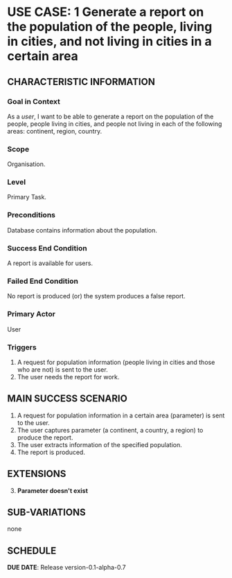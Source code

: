 # USE CASE: 1 Generate a report on the population of the people, living in cities, and not living in cities in a certain area

## CHARACTERISTIC INFORMATION

### Goal in Context

As a *user*, I want to be able to generate a report on the population of the people, people living in cities, and people not living in each of the following areas: continent, region, country.

### Scope

Organisation.

### Level

Primary Task.

### Preconditions

Database contains information about the population.

### Success End Condition

A report is available for users.

### Failed End Condition

No report is produced (or) the system produces a false report.

### Primary Actor

User

### Triggers

1. A request for population information (people living in cities and those who are not) is sent to the user.
2. The user needs the report for work.

## MAIN SUCCESS SCENARIO

1. A request for population information in a certain area (parameter) is sent to the user.
2. The user captures parameter (a continent, a country, a region) to produce the report.
3. The user extracts information of the specified population.
4. The report is produced.

## EXTENSIONS

3. **Parameter doesn't exist**

## SUB-VARIATIONS

none

## SCHEDULE

**DUE DATE**: Release version-0.1-alpha-0.7